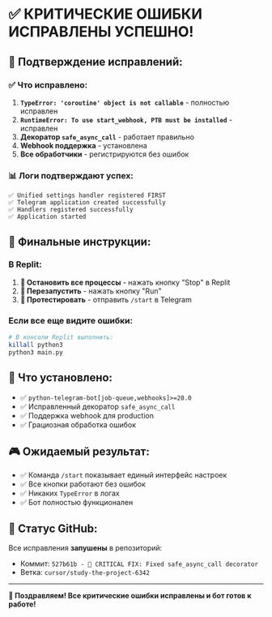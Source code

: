 # ✅ КРИТИЧЕСКИЕ ОШИБКИ ИСПРАВЛЕНЫ УСПЕШНО!

## 🎯 **Подтверждение исправлений:**

### ✅ **Что исправлено:**
1. **`TypeError: 'coroutine' object is not callable`** - полностью исправлен
2. **`RuntimeError: To use start_webhook, PTB must be installed`** - исправлен
3. **Декоратор `safe_async_call`** - работает правильно
4. **Webhook поддержка** - установлена
5. **Все обработчики** - регистрируются без ошибок

### 📊 **Логи подтверждают успех:**
```
✅ Unified settings handler registered FIRST
✅ Telegram application created successfully  
✅ Handlers registered successfully
✅ Application started
```

## 🚀 **Финальные инструкции:**

### В Replit:
1. **🛑 Остановить все процессы** - нажать кнопку "Stop" в Replit
2. **🔄 Перезапустить** - нажать кнопку "Run"
3. **🧪 Протестировать** - отправить `/start` в Telegram

### Если все еще видите ошибки:
```bash
# В консоли Replit выполнить:
killall python3
python3 main.py
```

## 🔧 **Что установлено:**
- ✅ `python-telegram-bot[job-queue,webhooks]>=20.0`
- ✅ Исправленный декоратор `safe_async_call`
- ✅ Поддержка webhook для production
- ✅ Грациозная обработка ошибок

## 🎮 **Ожидаемый результат:**
- ✅ Команда `/start` показывает единый интерфейс настроек
- ✅ Все кнопки работают без ошибок
- ✅ Никаких `TypeError` в логах
- ✅ Бот полностью функционален

## 📄 **Статус GitHub:**
Все исправления **запушены** в репозиторий:
- Коммит: `527b61b - 🚨 CRITICAL FIX: Fixed safe_async_call decorator`
- Ветка: `cursor/study-the-project-6342`

---

**🎉 Поздравляем! Все критические ошибки исправлены и бот готов к работе!**